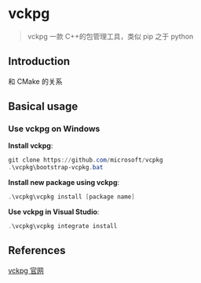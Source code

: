# vckpg

> vckpg 一款 C++的包管理工具，类似 pip 之于 python

## Introduction

和 CMake 的关系

## Basical usage

### Use vckpg on Windows

**Install vckpg**:

```powershell
git clone https://github.com/microsoft/vcpkg
.\vcpkg\bootstrap-vcpkg.bat
```

**Install new package using vckpg**:

```powershell
.\vcpkg\vcpkg install [package name]
```

**Use vckpg in Visual Studio**:

```powershell
.\vcpkg\vcpkg integrate install
```

## References

[vckpg 官网](https://github.com/microsoft/vcpkg/blob/master/README_zh_CN.md)
